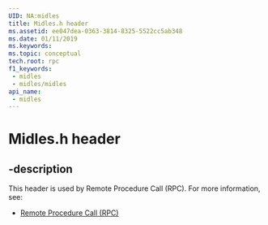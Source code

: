 ```yaml
---
UID: NA:midles
title: Midles.h header
ms.assetid: ee047dea-0363-3814-8325-5522cc5ab348
ms.date: 01/11/2019
ms.keywords: 
ms.topic: conceptual
tech.root: rpc
f1_keywords:
 - midles
 - midles/midles
api_name:
 - midles
---
```


# Midles.h header


## -description

This header is used by Remote Procedure Call (RPC). For more information, see:

- [Remote Procedure Call (RPC)](../_rpc/index.md)

